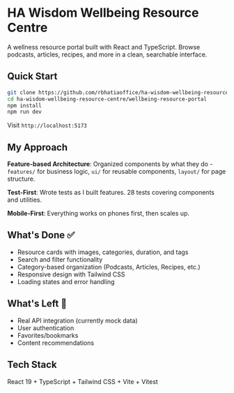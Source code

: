 # HA Wisdom Wellbeing Resource Centre

A wellness resource portal built with React and TypeScript. Browse podcasts, articles, recipes, and more in a clean, searchable interface.

## Quick Start

```bash
git clone https://github.com/rbhatiaoffice/ha-wisdom-wellbeing-resource-centre.git
cd ha-wisdom-wellbeing-resource-centre/wellbeing-resource-portal
npm install
npm run dev
```

Visit `http://localhost:5173`

## My Approach

**Feature-based Architecture**: Organized components by what they do - `features/` for business logic, `ui/` for reusable components, `layout/` for page structure.

**Test-First**: Wrote tests as I built features. 28 tests covering components and utilities.

**Mobile-First**: Everything works on phones first, then scales up.

## What's Done ✅

- Resource cards with images, categories, duration, and tags
- Search and filter functionality
- Category-based organization (Podcasts, Articles, Recipes, etc.)
- Responsive design with Tailwind CSS
- Loading states and error handling

## What's Left 🔄

- Real API integration (currently mock data)
- User authentication
- Favorites/bookmarks
- Content recommendations

## Tech Stack

React 19 + TypeScript + Tailwind CSS + Vite + Vitest
